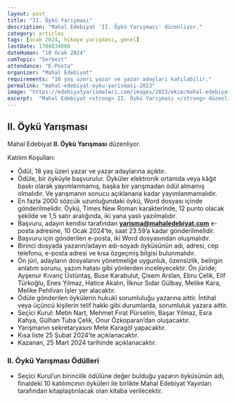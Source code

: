 ```yaml
---
layout: post
title: "II. Öykü Yarışması"
description: "Mahal Edebiyat 'II. Öykü Yarışması' düzenliyor."
category: articles
tags: [ocak 2024, hikaye yarışması, genel]
lastDate: 1704834000
dateHuman: "10 Ocak 2024"
comTopic: "Serbest"
attendance: "E-Posta"
organizer: "Mahal Edebiyat"
requirements: "18 yaş üzeri yazar ve yazar adayları katılabilir."
permalink: "mahal-edebiyat-oyku-yarismasi-2023"
image: "https://edebiyatyarismalari.com/images/2023/ekim/mahal-edebiyat-oyku-yarismasi.jpg"
excerpt:  "Mahal Edebiyat <strong> II. Öykü Yarışması </strong> düzenliyor."
---
```


## II. Öykü Yarışması
Mahal Edebiyat **II. Öykü Yarışması** düzenliyor.  

Katılım Koşulları:
- Ödül, 18 yaş üzeri yazar ve yazar adaylarına açıktır.
- Ödüle, bir öyküyle başvurulur. Öyküler elektronik ortamda veya kâğıt baskı olarak yayımlanmamış, başka bir yarışmadan ödül almamış olmalıdır. Ve yarışmanın sonucu açıklanana kadar yayımlanmamalıdır.
- En fazla 2000 sözcük uzunluğundaki öykü, Word dosyası içinde gönderilmelidir. Öykü, Times New Roman karakterinde, 12 punto olacak şekilde ve 1,5 satır aralığında, iki yana yaslı yazılmalıdır.
- Başvuru, adayın kendisi tarafından **yarisma@mahaledebiyat.com** e-posta adresine, 10 Ocak 2024’te, saat 23.59’a kadar gönderilmelidir.
- Başvuru için gönderilen e-posta, iki Word dosyasından oluşmalıdır.
- Birinci dosyada yazarın/adayın adı-soyadı öyküsünün adı, adresi, cep telefonu, e-posta adresi ve kısa özgeçmiş bilgisi bulunmalıdır.
- Ön jüri, adayların dosyalarını yönetmeliğe uygunluk, özensizlik, belirgin anlatım sorunu, yazım hatası gibi yönlerden inceleyecektir. Ön jüride; Ayşenur Kıvanç Üstüntaş, Buse Karabulut, Çisem Arslan, Ebru Çelik, Elif Türkoğlu, Enes Yılmaz, Hatice Akalın, İlknur Sıdar Gülbay, Melike Kara, Melike Pehlivan İşler yer alacaktır.
- Ödüle gönderilen öykülerin hukukî sorumluluğu yazarına aittir. İntihal veya üçüncü kişilerin telif hakkı gibi durumlarda, sorumluluk yazara aittir.
- Seçici Kurul: Metin Nart, Mehmet Fırat Pürselim, Başar Yılmaz, Esra Kahya, Gülhan Tuba Çelik, Onur Özkoparan’dan oluşacaktır. 
- Yarışmanın sekretaryasını Mete Karagöl yapacaktır.
- Kısa liste 25 Şubat 2024’te açıklanacaktır.
- Kazanan, 25 Mart 2024 tarihinde açıklanacaktır.

### II. Öykü Yarışması Ödülleri
- Seçici Kurul’un birincilik ödülüne değer bulduğu yazarın öyküsünün adı, finaldeki 10 katılımcının öyküleri ile birlikte Mahal Edebiyat Yayınları tarafından kitaplaştırılacak olan kitaba verilecektir.